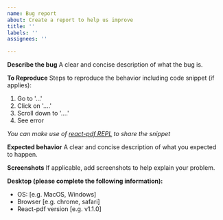 ```yaml
---
name: Bug report
about: Create a report to help us improve
title: ''
labels: ''
assignees: ''

---
```


**Describe the bug**
A clear and concise description of what the bug is.

**To Reproduce**
Steps to reproduce the behavior including code snippet (if applies):
1. Go to '...'
2. Click on '....'
3. Scroll down to '....'
4. See error

_You can make use of [react-pdf REPL](https://react-pdf.org/repl) to share the snippet_

**Expected behavior**
A clear and concise description of what you expected to happen.

**Screenshots**
If applicable, add screenshots to help explain your problem.

**Desktop (please complete the following information):**
 - OS: [e.g. MacOS, Windows]
 - Browser [e.g. chrome, safari]
 - React-pdf version [e.g. v1.1.0]

<!-- Love react-pdf? Please consider supporting our collective:
👉  https://opencollective.com/react-pdf/donate -->
